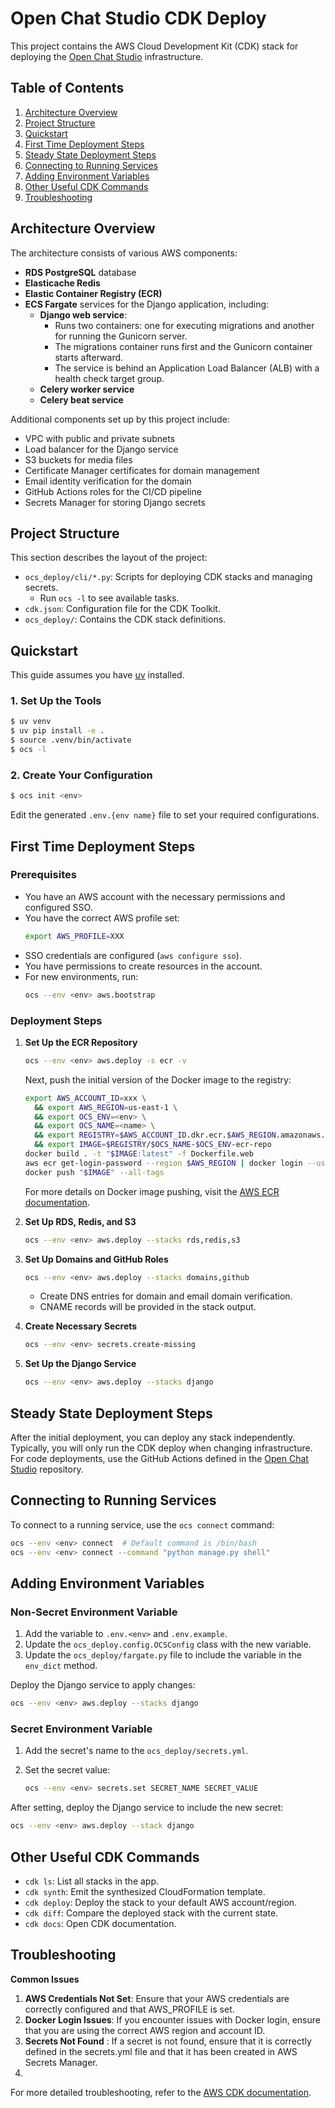 # Open Chat Studio CDK Deploy

This project contains the AWS Cloud Development Kit (CDK) stack for deploying the 
[Open Chat Studio](https://github.com/dimagi/open-chat-studio/) infrastructure.

## Table of Contents
1. [Architecture Overview](#architecture-overview)
2. [Project Structure](#project-structure)
3. [Quickstart](#quickstart)
4. [First Time Deployment Steps](#first-time-deployment-steps)
5. [Steady State Deployment Steps](#steady-state-deployment-steps)
6. [Connecting to Running Services](#connecting-to-running-services)
7. [Adding Environment Variables](#adding-environment-variables)
8. [Other Useful CDK Commands](#other-useful-cdk-commands)
9. [Troubleshooting](#troubleshooting)

## Architecture Overview

The architecture consists of various AWS components:

- **RDS PostgreSQL** database
- **Elasticache Redis**
- **Elastic Container Registry (ECR)**
- **ECS Fargate** services for the Django application, including:
  - **Django web service**:
    - Runs two containers: one for executing migrations and another for running the Gunicorn server.
    - The migrations container runs first and the Gunicorn container starts afterward.
    - The service is behind an Application Load Balancer (ALB) with a health check target group.
  - **Celery worker service**
  - **Celery beat service**

Additional components set up by this project include:

- VPC with public and private subnets
- Load balancer for the Django service
- S3 buckets for media files
- Certificate Manager certificates for domain management
- Email identity verification for the domain
- GitHub Actions roles for the CI/CD pipeline
- Secrets Manager for storing Django secrets

## Project Structure

This section describes the layout of the project:

- `ocs_deploy/cli/*.py`: Scripts for deploying CDK stacks and managing secrets.
  - Run `ocs -l` to see available tasks.
- `cdk.json`: Configuration file for the CDK Toolkit.
- `ocs_deploy/`: Contains the CDK stack definitions.

## Quickstart

This guide assumes you have [uv](https://docs.astral.sh/uv/getting-started/installation/) installed.

### 1. Set Up the Tools

```bash
$ uv venv
$ uv pip install -e .
$ source .venv/bin/activate
$ ocs -l
```

### 2. Create Your Configuration

```bash
$ ocs init <env>
```

Edit the generated `.env.{env name}` file to set your required configurations.

## First Time Deployment Steps

### Prerequisites

- You have an AWS account with the necessary permissions and configured SSO.
- You have the correct AWS profile set:
  ```bash
  export AWS_PROFILE=XXX
  ```
- SSO credentials are configured (`aws configure sso`).
- You have permissions to create resources in the account.
- For new environments, run:
  ```bash
  ocs --env <env> aws.bootstrap
  ```

### Deployment Steps

1. **Set Up the ECR Repository**

    ```bash
    ocs --env <env> aws.deploy -s ecr -v
    ```

    Next, push the initial version of the Docker image to the registry:

    ```bash
    export AWS_ACCOUNT_ID=xxx \
      && export AWS_REGION=us-east-1 \
      && export OCS_ENV=<env> \
      && export OCS_NAME=<name> \
      && export REGISTRY=$AWS_ACCOUNT_ID.dkr.ecr.$AWS_REGION.amazonaws.com \
      && export IMAGE=$REGISTRY/$OCS_NAME-$OCS_ENV-ecr-repo
    docker build . -t "$IMAGE:latest" -f Dockerfile.web
    aws ecr get-login-password --region $AWS_REGION | docker login --username AWS --password-stdin $REGISTRY
    docker push "$IMAGE" --all-tags
    ```

    For more details on Docker image pushing, visit the [AWS ECR documentation](https://docs.aws.amazon.com/AmazonECR/latest/userguide/docker-push-ecr-image.html).

2. **Set Up RDS, Redis, and S3**

    ```bash
    ocs --env <env> aws.deploy --stacks rds,redis,s3
    ```

3. **Set Up Domains and GitHub Roles**

    ```bash
    ocs --env <env> aws.deploy --stacks domains,github
    ```
   - Create DNS entries for domain and email domain verification.
   - CNAME records will be provided in the stack output.

4. **Create Necessary Secrets**

    ```bash
    ocs --env <env> secrets.create-missing
    ```

5. **Set Up the Django Service**

    ```bash
    ocs --env <env> aws.deploy --stacks django
    ```

## Steady State Deployment Steps

After the initial deployment, you can deploy any stack independently. Typically, you will only run the CDK deploy when changing infrastructure. For code deployments, use the GitHub Actions defined in the [Open Chat Studio](https://github.com/dimagi/open-chat-studio/) repository.

## Connecting to Running Services

To connect to a running service, use the `ocs connect` command:

```bash
ocs --env <env> connect  # Default command is /bin/bash
ocs --env <env> connect --command "python manage.py shell"
```

## Adding Environment Variables

### Non-Secret Environment Variable

1. Add the variable to `.env.<env>` and `.env.example`.
2. Update the `ocs_deploy.config.OCSConfig` class with the new variable.
3. Update the `ocs_deploy/fargate.py` file to include the variable in the `env_dict` method.

Deploy the Django service to apply changes:

```bash
ocs --env <env> aws.deploy --stacks django
```

### Secret Environment Variable

1. Add the secret's name to the `ocs_deploy/secrets.yml`.
2. Set the secret value:

    ```bash
    ocs --env <env> secrets.set SECRET_NAME SECRET_VALUE
    ```

After setting, deploy the Django service to include the new secret:

```bash
ocs --env <env> aws.deploy --stack django
```

## Other Useful CDK Commands

- `cdk ls`: List all stacks in the app.
- `cdk synth`: Emit the synthesized CloudFormation template.
- `cdk deploy`: Deploy the stack to your default AWS account/region.
- `cdk diff`: Compare the deployed stack with the current state.
- `cdk docs`: Open CDK documentation.

## Troubleshooting

**Common Issues**

1. **AWS Credentials Not Set**: Ensure that your AWS credentials are correctly configured and that AWS_PROFILE is set.
2. **Docker Login Issues**: If you encounter issues with Docker login, ensure that you are using the correct AWS region and account ID.
3. **Secrets Not Found** : If a secret is not found, ensure that it is correctly defined in the secrets.yml file and that it has been created in AWS Secrets Manager.
4. 
For more detailed troubleshooting, refer to the [AWS CDK documentation](https://docs.aws.amazon.com/cdk/latest/guide/troubleshooting.html).
